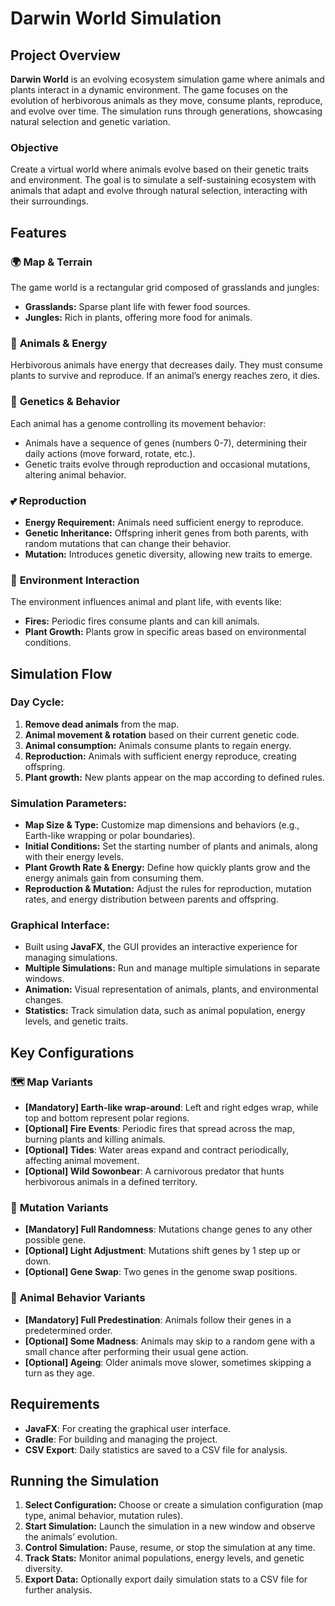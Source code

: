 # Darwin World Simulation

## Project Overview
**Darwin World** is an evolving ecosystem simulation game where animals and plants interact in a dynamic environment. The game focuses on the evolution of herbivorous animals as they move, consume plants, reproduce, and evolve over time. The simulation runs through generations, showcasing natural selection and genetic variation.

### Objective
Create a virtual world where animals evolve based on their genetic traits and environment. The goal is to simulate a self-sustaining ecosystem with animals that adapt and evolve through natural selection, interacting with their surroundings.

## Features

### 🌍 **Map & Terrain**
The game world is a rectangular grid composed of grasslands and jungles:
- **Grasslands:** Sparse plant life with fewer food sources.
- **Jungles:** Rich in plants, offering more food for animals.

### 🦁 **Animals & Energy**
Herbivorous animals have energy that decreases daily. They must consume plants to survive and reproduce. If an animal’s energy reaches zero, it dies.

### 🧬 **Genetics & Behavior**
Each animal has a genome controlling its movement behavior:
- Animals have a sequence of genes (numbers 0-7), determining their daily actions (move forward, rotate, etc.).
- Genetic traits evolve through reproduction and occasional mutations, altering animal behavior.

### 💕 **Reproduction**
- **Energy Requirement:** Animals need sufficient energy to reproduce.
- **Genetic Inheritance:** Offspring inherit genes from both parents, with random mutations that can change their behavior.
- **Mutation:** Introduces genetic diversity, allowing new traits to emerge.

### 🌱 **Environment Interaction**
The environment influences animal and plant life, with events like:
- **Fires:** Periodic fires consume plants and can kill animals.
- **Plant Growth:** Plants grow in specific areas based on environmental conditions.

## Simulation Flow

### Day Cycle:
1. **Remove dead animals** from the map.
2. **Animal movement & rotation** based on their current genetic code.
3. **Animal consumption:** Animals consume plants to regain energy.
4. **Reproduction:** Animals with sufficient energy reproduce, creating offspring.
5. **Plant growth:** New plants appear on the map according to defined rules.

### Simulation Parameters:
- **Map Size & Type:** Customize map dimensions and behaviors (e.g., Earth-like wrapping or polar boundaries).
- **Initial Conditions:** Set the starting number of plants and animals, along with their energy levels.
- **Plant Growth Rate & Energy:** Define how quickly plants grow and the energy animals gain from consuming them.
- **Reproduction & Mutation:** Adjust the rules for reproduction, mutation rates, and energy distribution between parents and offspring.

### Graphical Interface:
- Built using **JavaFX**, the GUI provides an interactive experience for managing simulations.
- **Multiple Simulations:** Run and manage multiple simulations in separate windows.
- **Animation:** Visual representation of animals, plants, and environmental changes.
- **Statistics:** Track simulation data, such as animal population, energy levels, and genetic traits.

## Key Configurations

### 🗺️ **Map Variants**
- **[Mandatory] Earth-like wrap-around**: Left and right edges wrap, while top and bottom represent polar regions.
- **[Optional] Fire Events**: Periodic fires that spread across the map, burning plants and killing animals.
- **[Optional] Tides**: Water areas expand and contract periodically, affecting animal movement.
- **[Optional] Wild Sowonbear**: A carnivorous predator that hunts herbivorous animals in a defined territory.

### 🧬 **Mutation Variants**
- **[Mandatory] Full Randomness**: Mutations change genes to any other possible gene.
- **[Optional] Light Adjustment**: Mutations shift genes by 1 step up or down.
- **[Optional] Gene Swap**: Two genes in the genome swap positions.

### 🦓 **Animal Behavior Variants**
- **[Mandatory] Full Predestination**: Animals follow their genes in a predetermined order.
- **[Optional] Some Madness**: Animals may skip to a random gene with a small chance after performing their usual gene action.
- **[Optional] Ageing**: Older animals move slower, sometimes skipping a turn as they age.

## Requirements
- **JavaFX**: For creating the graphical user interface.
- **Gradle**: For building and managing the project.
- **CSV Export**: Daily statistics are saved to a CSV file for analysis.

## Running the Simulation
1. **Select Configuration:** Choose or create a simulation configuration (map type, animal behavior, mutation rules).
2. **Start Simulation:** Launch the simulation in a new window and observe the animals’ evolution.
3. **Control Simulation:** Pause, resume, or stop the simulation at any time.
4. **Track Stats:** Monitor animal populations, energy levels, and genetic diversity.
5. **Export Data:** Optionally export daily simulation stats to a CSV file for further analysis.
